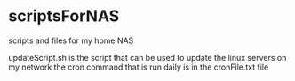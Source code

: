 # scriptsForNAS
scripts and files for my home NAS

updateScript.sh is the script that can be used to update the linux servers on my network
the cron command that is run daily is in the cronFile.txt file
